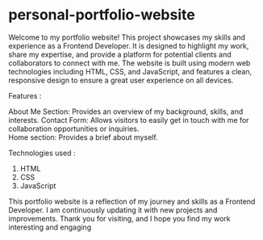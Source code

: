 # personal-portfolio-website

Welcome to my portfolio website! This project showcases my skills and experience as a Frontend Developer. It is designed to highlight my work, share my expertise, and provide a platform for potential clients and collaborators to connect with me. The website is built using modern web technologies including HTML, CSS, and JavaScript, and features a clean, responsive design to ensure a great user experience on all devices.

Features :

About Me Section: Provides an overview of my background, skills, and interests.
Contact Form: Allows visitors to easily get in touch with me for collaboration opportunities or inquiries.<br>
Home section: Provides a brief about myself.

Technologies used :
1. HTML
2. CSS
3. JavaScript 







This portfolio website is a reflection of my journey and skills as a Frontend Developer. I am continuously updating it with new projects and improvements. Thank you for visiting, and I hope you find my work interesting and engaging
